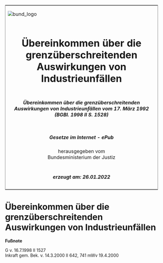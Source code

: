 <span id="DECKBLATT.html"></span>

<table border="0" frame="border" width="100%">

<tr valign="top">

<td align="left">

![bund\_logo](BfJ_2021_Web_de_de.gif)

</td>

<td align="right">

 

</td>

</tr>

<tr align="center" valign="middle">

<td colspan="2">

# Übereinkommen über die grenzüberschreitenden Auswirkungen von Industrieunfällen

</td>

</tr>

<tr align="center" valign="middle">

<td colspan="2">

##### Übereinkommen über die grenzüberschreitenden Auswirkungen von Industrieunfällen vom 17. März 1992 (BGBl. 1998 II S. 1528)

</td>

</tr>

<tr align="center" valign="middle">

<td colspan="2">

  
  

##### Gesetze im Internet - ePub  
  
herausgegeben vom  
Bundesministerium der Justiz

</td>

</tr>

<tr align="center" valign="bottom">

<td colspan="2">

  
  

##### erzeugt am: 26.01.2022

</td>

</tr>

</table>

<span id="BJNR152820998.html"></span>

# Übereinkommen über die grenzüberschreitenden Auswirkungen von Industrieunfällen

<div>

  
**Fußnote**

<div class="jnhtml">

<div>

<div class="jurAbsatz">

G v. 16.7.1998 II 1527  
Inkraft gem. Bek. v. 14.3.2000 II 642, 741 mWv 19.4.2000

</div>

</div>

</div>

</div>

